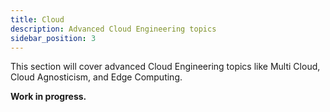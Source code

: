 ```yaml
---
title: Cloud
description: Advanced Cloud Engineering topics
sidebar_position: 3
---
```


This section will cover advanced Cloud Engineering topics like Multi Cloud, Cloud Agnosticism, and Edge Computing.

**Work in progress.**
